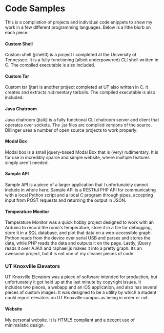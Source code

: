 # Code Samples
This is a compilation of projects and individual code snippets to show my work in a few different programming languages.  Below is a little blurb on each piece.

#### Custom Shell
Custom shell (jshell3) is a project I completed at the University of Tennessee.  It is a fully functioning (albeit underpowered) CLI shell written in C.  The compiled executable is also included.
#### Custom Tar
Custom tar (jtar) is another project completed at UT also written in C.  It creates and extracts rudimentary tarballs.  The compiled executable is also included.
#### Java Chatroom
Java chatroom (jtalk) is a fully functional CLI chatroom server and client that operates over sockets.  The .jar files are compiled versions of the source.
Dillinger uses a number of open source projects to work properly:
#### Modal Box
Modal box is a small jquery-based Modal Box that is (very) rudimentary.  It is for use in incredibly sparse and simple website, where multiple features simply aren't needed.
#### Sample API
Sample API is a piece of a larger application that I unfortunately cannot include in whole here.  Sample API is a RESTful PHP API for communicating with a local Python script and a local C program through pipes, accepting input from POST requests and returning the output in JSON.
#### Temperature Monitor
Temperature Monitor was a quick hobby project designed to work with an Arduino to record the room's temperature, store it in a file for debugging, store it in a SQL database, and plot that data on a web-accessible graph.  Python reads from the device over serial USB and parses and stores the data, while PHP reads the data and outputs it on the page.  Lastly, jQuery reads it over AJAX and raphael.js makes it into a pretty graph.  Its an awesome project, but it is not one of my cleaner
pieces of code.
### UT Knoxville Elevators
UT Knoxville Elevators was a piece of software intended for production, but unfortunately it got held up at the last minute by copyright issues.  It includes two pieces, a webapp and an iOS application, and also has several pieces of custom images.  It was designed to be a utility by which a student could report elevators on UT Knoxville campus as being in order or not.
#### Website
My personal website.  It is HTML5 compliant and a decent use of minimalistic design.

